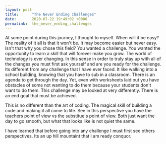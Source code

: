 ```yaml
---
layout: post
title:      "The Never Ending Challenges"
date:       2020-07-22 19:49:02 +0000
permalink:  the_never_ending_challenges
---
```



At some point during this journey, I thought to myself. When will it be easy? The reality of it all is that it won't be. It may become easier but never easy. Isn't that why you chose this field? You wanted a challenge. You wanted the opportunity to learn a skill that will forever make you grow. The world of technology is ever changing. In this sense in order to truly stay up with all of the changes you must first ask yourself and are you ready for the challenge. 
Its  different from any challenge that I have ever faced. It like walking into a school building, knowing that you have to sub in a classroom. There is an agenda to get through the day. Yet, even with worksheets laid out you have obstacles of some not wanting to do them because your students don't want to do them. This challenge may be looked at very differently. There is an end goal that must be achieved. 

This is no different than the art of coding. The magical skill of building a code and making it all come to life. See in this perspective you have the teachers point of view vs the substitue's point of view. Both just want the day to go smooth, but what that looks like is not quiet the same. 

I have learned that before going into any challenge I must first see others perspectives. Its an up hill mountaint that I am ready conquor. 

